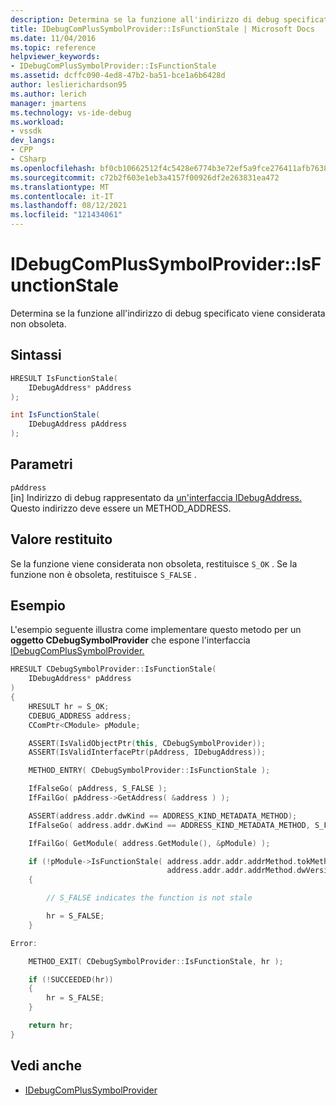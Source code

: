 ```yaml
---
description: Determina se la funzione all'indirizzo di debug specificato viene considerata non obsoleta.
title: IDebugComPlusSymbolProvider::IsFunctionStale | Microsoft Docs
ms.date: 11/04/2016
ms.topic: reference
helpviewer_keywords:
- IDebugComPlusSymbolProvider::IsFunctionStale
ms.assetid: dcffc090-4ed8-47b2-ba51-bce1a6b6428d
author: leslierichardson95
ms.author: lerich
manager: jmartens
ms.technology: vs-ide-debug
ms.workload:
- vssdk
dev_langs:
- CPP
- CSharp
ms.openlocfilehash: bf0cb10662512f4c5428e6774b3e72ef5a9fce276411afb76387fbad4098492e
ms.sourcegitcommit: c72b2f603e1eb3a4157f00926df2e263831ea472
ms.translationtype: MT
ms.contentlocale: it-IT
ms.lasthandoff: 08/12/2021
ms.locfileid: "121434061"
---
```

# <a name="idebugcomplussymbolproviderisfunctionstale"></a>IDebugComPlusSymbolProvider::IsFunctionStale
Determina se la funzione all'indirizzo di debug specificato viene considerata non obsoleta.

## <a name="syntax"></a>Sintassi

```cpp
HRESULT IsFunctionStale(
    IDebugAddress* pAddress
);
```

```csharp
int IsFunctionStale(
    IDebugAddress pAddress
);
```

## <a name="parameters"></a>Parametri
`pAddress`\
[in] Indirizzo di debug rappresentato da [un'interfaccia IDebugAddress.](../../../extensibility/debugger/reference/idebugaddress.md) Questo indirizzo deve essere un METHOD_ADDRESS.

## <a name="return-value"></a>Valore restituito
Se la funzione viene considerata non obsoleta, restituisce `S_OK` . Se la funzione non è obsoleta, restituisce `S_FALSE` .

## <a name="example"></a>Esempio
L'esempio seguente illustra come implementare questo metodo per un **oggetto CDebugSymbolProvider** che espone l'interfaccia [IDebugComPlusSymbolProvider.](../../../extensibility/debugger/reference/idebugcomplussymbolprovider.md)

```cpp
HRESULT CDebugSymbolProvider::IsFunctionStale(
    IDebugAddress* pAddress
)
{
    HRESULT hr = S_OK;
    CDEBUG_ADDRESS address;
    CComPtr<CModule> pModule;

    ASSERT(IsValidObjectPtr(this, CDebugSymbolProvider));
    ASSERT(IsValidInterfacePtr(pAddress, IDebugAddress));

    METHOD_ENTRY( CDebugSymbolProvider::IsFunctionStale );

    IfFalseGo( pAddress, S_FALSE );
    IfFailGo( pAddress->GetAddress( &address ) );

    ASSERT(address.addr.dwKind == ADDRESS_KIND_METADATA_METHOD);
    IfFalseGo( address.addr.dwKind == ADDRESS_KIND_METADATA_METHOD, S_FALSE );

    IfFailGo( GetModule( address.GetModule(), &pModule) );

    if (!pModule->IsFunctionStale( address.addr.addr.addrMethod.tokMethod,
                                   address.addr.addr.addrMethod.dwVersion ))
    {

        // S_FALSE indicates the function is not stale

        hr = S_FALSE;
    }

Error:

    METHOD_EXIT( CDebugSymbolProvider::IsFunctionStale, hr );

    if (!SUCCEEDED(hr))
    {
        hr = S_FALSE;
    }

    return hr;
}
```

## <a name="see-also"></a>Vedi anche
- [IDebugComPlusSymbolProvider](../../../extensibility/debugger/reference/idebugcomplussymbolprovider.md)
